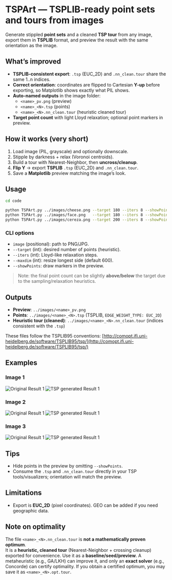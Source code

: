 # TSPArt — TSPLIB-ready point sets and tours from images

Generate stippled **point sets** and a cleaned **TSP tour** from any image, export them in **TSPLIB** format, and preview the result with the same orientation as the image.

## What’s improved

- **TSPLIB-consistent export**: `.tsp` (EUC_2D) and `.nn_clean.tour` share the same 1..n indices.
- **Correct orientation**: coordinates are flipped to Cartesian **Y-up** before exporting, so Matplotlib shows exactly what PIL shows.
- **Auto-named outputs** in the image folder:
  - `<name>_pv.png` (preview)
  - `<name>_<N>.tsp` (points)
  - `<name>_<N>.nn_clean.tour` (heuristic cleaned tour)
- **Target point count** with light Lloyd relaxation; optional point markers in preview.

## How it works (very short)

1. Load image (PIL, grayscale) and optionally downscale.
2. Stipple by darkness + relax (Voronoi centroids).
3. Build a tour with Nearest-Neighbor, then **uncross/cleanup**.
4. **Flip Y** → export **TSPLIB** `.tsp` (EUC_2D) and `.nn_clean.tour`.
5. Save a **Matplotlib** preview matching the image’s look.

## Usage

```bash
cd code

python TSPArt.py ../images/cheese.png --target 180 --iters 8 --showPoints
python TSPArt.py ../images/face.png   --target 180 --iters 8 --showPoints
python TSPArt.py ../images/cereza.png --target 200 --iters 8 --showPoints
```

### CLI options

- `image` (positional): path to PNG/JPG.
- `--target` (int): desired number of points (heuristic).
- `--iters` (int): Lloyd-like relaxation steps.
- `--maxdim` (int): resize longest side (default 600).
- `--showPoints`: draw markers in the preview.

> Note: the final point count can be slightly **above/below** the target due to the sampling/relaxation heuristics.

## Outputs

- **Preview**: `../images/<name>_pv.png`
- **Points**: `../images/<name>_<N>.tsp` (TSPLIB, `EDGE_WEIGHT_TYPE: EUC_2D`)
- **Heuristic tour (cleaned)**: `../images/<name>_<N>.nn_clean.tour` (indices consistent with the `.tsp`)

These files follow the TSPLIB95 conventions: [http://comopt.ifi.uni-heidelberg.de/software/TSPLIB95/tsp/](http://comopt.ifi.uni-heidelberg.de/software/TSPLIB95/tsp/)

## Examples

### Image 1

![Original Result 1](./cereza.png)
![TSP generated Result 1](./cereza_pv.png)

### Image 2

![Original Result 1](./cheese.png)
![TSP generated Result 1](./cheese_pv.png)

### Image 3

![Original Result 1](./face.png)
![TSP generated Result 1](./face_pv.png)

## Tips

- Hide points in the preview by omitting `--showPoints`.
- Consume the `.tsp` and `.nn_clean.tour` directly in your TSP tools/visualizers; orientation will match the preview.

## Limitations

- Export is **EUC_2D** (pixel coordinates). GEO can be added if you need geographic data.

## Note on optimality

The file `<name>_<N>.nn_clean.tour` is **not a mathematically proven optimum**.  
It is a **heuristic, cleaned tour** (Nearest-Neighbor + crossing cleanup) exported for convenience.
Use it as a **baseline/seed/preview**. A metaheuristic (e.g., GA/LKH) can improve it, and only an
**exact solver** (e.g., Concorde) can certify optimality. If you obtain a certified optimum, you
may save it as `<name>_<N>.opt.tour`.
